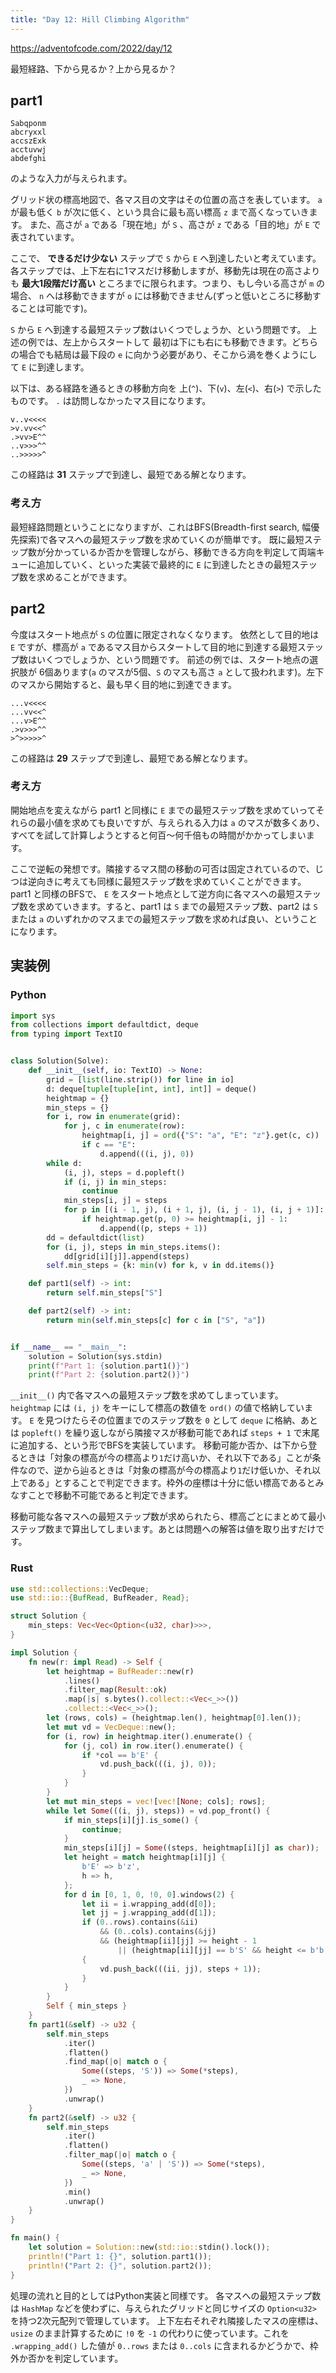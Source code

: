 ```yaml
---
title: "Day 12: Hill Climbing Algorithm"
---
```


https://adventofcode.com/2022/day/12

最短経路、下から見るか？上から見るか？


## part1

```
Sabqponm
abcryxxl
accszExk
acctuvwj
abdefghi
```

のような入力が与えられます。

グリッド状の標高地図で、各マス目の文字はその位置の高さを表しています。 `a` が最も低く `b` が次に低く、という具合に最も高い標高 `z` まで高くなっていきます。
また、高さが `a` である「現在地」が `S` 、高さが `z` である「目的地」が `E` で表されています。

ここで、 **できるだけ少ない** ステップで `S` から `E` へ到達したいと考えています。
各ステップでは、上下左右に1マスだけ移動しますが、移動先は現在の高さよりも **最大1段階だけ高い** ところまでに限られます。つまり、もし今いる高さが `m` の場合、 `n` へは移動できますが `o` には移動できません(ずっと低いところに移動することは可能です)。

`S` から `E` へ到達する最短ステップ数はいくつでしょうか、という問題です。
上述の例では、左上からスタートして 最初は下にも右にも移動できます。どちらの場合でも結局は最下段の `e` に向かう必要があり、そこから渦を巻くようにして `E` に到達します。

以下は、ある経路を通るときの移動方向を 上(`^`)、下(`v`)、左(`<`)、右(`>`) で示したものです。 `.` は訪問しなかったマス目になります。

```
v..v<<<<
>v.vv<<^
.>vv>E^^
..v>>>^^
..>>>>>^
```

この経路は **31** ステップで到達し、最短である解となります。

### 考え方

最短経路問題ということになりますが、これはBFS(Breadth-first search, 幅優先探索)で各マスへの最短ステップ数を求めていくのが簡単です。
既に最短ステップ数が分かっているか否かを管理しながら、移動できる方向を判定して両端キューに追加していく、といった実装で最終的に `E` に到達したときの最短ステップ数を求めることができます。


## part2

今度はスタート地点が `S` の位置に限定されなくなります。
依然として目的地は `E` ですが、標高が `a` であるマス目からスタートして目的地に到達する最短ステップ数はいくつでしょうか、という問題です。
前述の例では、スタート地点の選択肢が 6個あります(`a` のマスが5個、`S` のマスも高さ `a` として扱われます)。左下のマスから開始すると、最も早く目的地に到達できます。

```
...v<<<<
...vv<<^
...v>E^^
.>v>>>^^
>^>>>>>^
```

この経路は **29** ステップで到達し、最短である解となります。

### 考え方

開始地点を変えながら part1 と同様に `E` までの最短ステップ数を求めていってそれらの最小値を求めても良いですが、与えられる入力は `a` のマスが数多くあり、すべてを試して計算しようとすると何百〜何千倍もの時間がかかってしまいます。

ここで逆転の発想です。隣接するマス間の移動の可否は固定されているので、じつは逆向きに考えても同様に最短ステップ数を求めていくことができます。
part1 と同様のBFSで、 `E` をスタート地点として逆方向に各マスへの最短ステップ数を求めていきます。すると、part1 は `S` までの最短ステップ数、part2 は `S` または `a` のいずれかのマスまでの最短ステップ数を求めれば良い、ということになります。


## 実装例

### Python

```python
import sys
from collections import defaultdict, deque
from typing import TextIO


class Solution(Solve):
    def __init__(self, io: TextIO) -> None:
        grid = [list(line.strip()) for line in io]
        d: deque[tuple[tuple[int, int], int]] = deque()
        heightmap = {}
        min_steps = {}
        for i, row in enumerate(grid):
            for j, c in enumerate(row):
                heightmap[i, j] = ord({"S": "a", "E": "z"}.get(c, c))
                if c == "E":
                    d.append(((i, j), 0))
        while d:
            (i, j), steps = d.popleft()
            if (i, j) in min_steps:
                continue
            min_steps[i, j] = steps
            for p in [(i - 1, j), (i + 1, j), (i, j - 1), (i, j + 1)]:
                if heightmap.get(p, 0) >= heightmap[i, j] - 1:
                    d.append((p, steps + 1))
        dd = defaultdict(list)
        for (i, j), steps in min_steps.items():
            dd[grid[i][j]].append(steps)
        self.min_steps = {k: min(v) for k, v in dd.items()}

    def part1(self) -> int:
        return self.min_steps["S"]

    def part2(self) -> int:
        return min(self.min_steps[c] for c in ["S", "a"])


if __name__ == "__main__":
    solution = Solution(sys.stdin)
    print(f"Part 1: {solution.part1()}")
    print(f"Part 2: {solution.part2()}")
```

`__init__()` 内で各マスへの最短ステップ数を求めてしまっています。
`heightmap` には `(i, j)` をキーにして標高の数値を `ord()` の値で格納しています。 `E` を見つけたらその位置までのステップ数を `0` として `deque` に格納、あとは `popleft()` を繰り返しながら隣接マスが移動可能であれば `steps + 1` で末尾に追加する、という形でBFSを実装しています。
移動可能か否か、は下から登るときは「対象の標高が今の標高より`1`だけ高いか、それ以下である」ことが条件なので、逆から辿るときは「対象の標高が今の標高より`1`だけ低いか、それ以上である」とすることで判定できます。枠外の座標は十分に低い標高であるとみなすことで移動不可能であると判定できます。

移動可能な各マスへの最短ステップ数が求められたら、標高ごとにまとめて最小ステップ数まで算出してしまいます。あとは問題への解答は値を取り出すだけです。

### Rust

```rust
use std::collections::VecDeque;
use std::io::{BufRead, BufReader, Read};

struct Solution {
    min_steps: Vec<Vec<Option<(u32, char)>>>,
}

impl Solution {
    fn new(r: impl Read) -> Self {
        let heightmap = BufReader::new(r)
            .lines()
            .filter_map(Result::ok)
            .map(|s| s.bytes().collect::<Vec<_>>())
            .collect::<Vec<_>>();
        let (rows, cols) = (heightmap.len(), heightmap[0].len());
        let mut vd = VecDeque::new();
        for (i, row) in heightmap.iter().enumerate() {
            for (j, col) in row.iter().enumerate() {
                if *col == b'E' {
                    vd.push_back(((i, j), 0));
                }
            }
        }
        let mut min_steps = vec![vec![None; cols]; rows];
        while let Some(((i, j), steps)) = vd.pop_front() {
            if min_steps[i][j].is_some() {
                continue;
            }
            min_steps[i][j] = Some((steps, heightmap[i][j] as char));
            let height = match heightmap[i][j] {
                b'E' => b'z',
                h => h,
            };
            for d in [0, 1, 0, !0, 0].windows(2) {
                let ii = i.wrapping_add(d[0]);
                let jj = j.wrapping_add(d[1]);
                if (0..rows).contains(&ii)
                    && (0..cols).contains(&jj)
                    && (heightmap[ii][jj] >= height - 1
                        || (heightmap[ii][jj] == b'S' && height <= b'b'))
                {
                    vd.push_back(((ii, jj), steps + 1));
                }
            }
        }
        Self { min_steps }
    }
    fn part1(&self) -> u32 {
        self.min_steps
            .iter()
            .flatten()
            .find_map(|o| match o {
                Some((steps, 'S')) => Some(*steps),
                _ => None,
            })
            .unwrap()
    }
    fn part2(&self) -> u32 {
        self.min_steps
            .iter()
            .flatten()
            .filter_map(|o| match o {
                Some((steps, 'a' | 'S')) => Some(*steps),
                _ => None,
            })
            .min()
            .unwrap()
    }
}

fn main() {
    let solution = Solution::new(std::io::stdin().lock());
    println!("Part 1: {}", solution.part1());
    println!("Part 2: {}", solution.part2());
}
```

処理の流れと目的としてはPython実装と同様です。
各マスへの最短ステップ数は `HashMap` などを使わずに、与えられたグリッドと同じサイズの `Option<u32>` を持つ2次元配列で管理しています。
上下左右それぞれ隣接したマスの座標は、 `usize` のまま計算するために `!0` を `-1` の代わりに使っています。これを `.wrapping_add()` した値が `0..rows` または `0..cols` に含まれるかどうかで、枠外か否かを判定しています。

